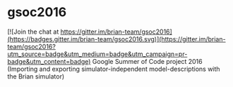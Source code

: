 # gsoc2016

[![Join the chat at https://gitter.im/brian-team/gsoc2016](https://badges.gitter.im/brian-team/gsoc2016.svg)](https://gitter.im/brian-team/gsoc2016?utm_source=badge&utm_medium=badge&utm_campaign=pr-badge&utm_content=badge)
Google Summer of Code project 2016 (Importing and exporting simulator-independent model-descriptions with the Brian simulator)
